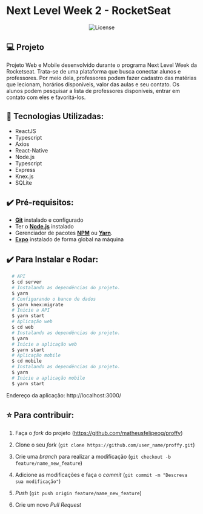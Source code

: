 # Next Level Week 2 - RocketSeat

<p align="center">
  <img alt="License" src="./docs/NLW.gif">
</p>

## :computer: Projeto

Projeto Web e Mobile desenvolvido durante o programa Next Level Week da Rocketseat. Trata-se de uma plataforma que busca conectar alunos e professores. Por meio dela, professores podem fazer cadastro das matérias que lecionam, horários disponíveis, valor das aulas e seu contato. Os alunos podem pesquisar a lista de professores disponíveis, entrar em contato com eles e favoritá-los.

## :wrench: Tecnologias Utilizadas:

- ReactJS
- Typescript
- Axios
- React-Native
- Node.js
- Typescript
- Express
- Knex.js
- SQLite

## :heavy_check_mark: Pré-requisitos:

- **[Git](https://git-scm.com/)** instalado e configurado
- Ter o **[Node.js](https://nodejs.org/en/)** instalado
- Gerenciador de pacotes **[NPM](https://www.npmjs.com/)** ou **[Yarn](https://yarnpkg.com/)**.
- **[Expo](https://expo.io/)** instalado de forma global na máquina

## :heavy_check_mark: Para Instalar e Rodar:

```sh
  # API
  $ cd server
  # Instalando as dependências do projeto.
  $ yarn
  # Configurando o banco de dados
  $ yarn knex:migrate
  # Inicie a API
  $ yarn start
  # Aplicação web
  $ cd web
  # Instalando as dependências do projeto.
  $ yarn
  # Inicie a aplicação web
  $ yarn start
  # Aplicação mobile
  $ cd mobile
  # Instalando as dependências do projeto.
  $ yarn
  # Inicie a aplicação mobile
  $ yarn start
```

Endereço da aplicação: http://localhost:3000/

## :star: Para contribuir:

1. Faça o _fork_ do projeto (<https://github.com/matheusfelipeog/proffy>)

2. Clone o seu _fork_ (`git clone https://github.com/user_name/proffy.git`)

3. Crie uma _branch_ para realizar a modificação (`git checkout -b feature/name_new_feature`)

4. Adicione as modificações e faça o _commit_ (`git commit -m "Descreva sua modificação"`)

5. _Push_ (`git push origin feature/name_new_feature`)

6. Crie um novo _Pull Request_
